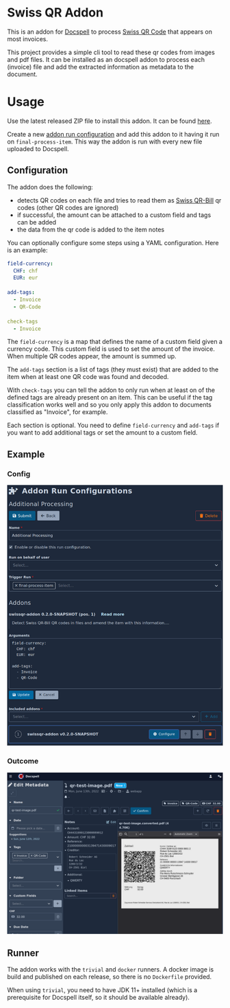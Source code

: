 # Swiss QR Addon

This is an addon for [Docspell](https://docspell.org) to process
[Swiss QR
Code](https://www.paymentstandards.ch/dam/downloads/ig-qr-bill-en.pdf)
that appears on most invoices.

This project provides a simple cli tool to read these qr codes from
images and pdf files. It can be installed as an docspell addon to
process each (invoice) file and add the extracted information as
metadata to the document.

# Usage

Use the latest released ZIP file to install this addon. It can be found
[here](https://github.com/docspell/swiss-qr-addon/releases/download/latest).

Create a new [addon run
configuration](https://docspell.org/docs/addons/using/#run-configuration)
and add this addon to it having it run on `final-process-item`. This
way the addon is run with every new file uploaded to Docspell.

## Configuration

The addon does the following:

- detects QR codes on each file and tries to read them as [Swiss
  QR-Bill](https://www.paymentstandards.ch/dam/downloads/ig-qr-bill-en.pdf)
  qr codes (other QR codes are ignored)
- if successful, the amount can be attached to a custom field and tags can be added
- the data from the qr code is added to the item notes

You can optionally configure some steps using a YAML configuration.
Here is an example:

```yaml
field-currency:
  CHF: chf
  EUR: eur

add-tags:
  - Invoice
  - QR-Code

check-tags
  - Invoice
```

The `field-currency` is a map that defines the name of a custom field
given a currency code. This custom field is used to set the amount of
the invoice. When multiple QR codes appear, the amount is summed up.

The `add-tags` section is a list of tags (they must exist) that are
added to the item when at least one QR code was found and decoded.

With `check-tags` you can tell the addon to only run when at least on
of the defined tags are already present on an item. This can be useful
if the tag classification works well and so you only apply this addon
to documents classified as "Invoice", for example.

Each section is optional. You need to define `field-currency` and
`add-tags` if you want to add additional tags or set the amount to a
custom field.

## Example

### Config
![run-config](screenshots/addon-run-config.png)


### Outcome
![document](screenshots/addon-example-doc.png)


## Runner

The addon works with the `trivial` and `docker` runners. A docker
image is build and published on each release, so there is no
`Dockerfile` provided.

When using `trivial`, you need to have JDK 11+ installed (which is a
prerequisite for Docspell itself, so it should be available already).
